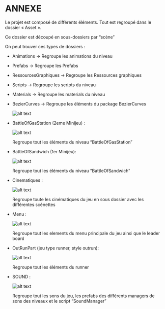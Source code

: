 # ANNEXE

Le projet est composé de différents éléments. Tout est regroupé dans le dossier « Asset ». 



Ce dossier est découpé en sous-dossiers par “scène”

On peut trouver ces types de dossiers :

* Animations -> Regroupe les animations du niveau

* Prefabs -> Regroupe les Prefabs

* RessourcesGraphiques -> Regroupe les Ressources graphiques

* Scripts -> Regroupe les scripts du niveau

* Materials -> Regroupe les materials du niveau

* BezierCurves -> Regroupe les éléments du package BezierCurves

    ![alt text](https://user-images.githubusercontent.com/29977168/28116283-c6bda4c4-6708-11e7-8f87-1219c31e861b.png "")


* BattleOfGasStation (2eme Minijeu) :

    ![alt text](https://user-images.githubusercontent.com/29977168/28116292-d0f41f0e-6708-11e7-9029-f8f08b764b54.png "Battle of gaz station")

    Regroupe tout les éléments du niveau “BattleOfGasStation”

* BattleOfSandwich (1er Minijeu):

    ![alt text](https://user-images.githubusercontent.com/29977168/28116288-cd75b054-6708-11e7-9adc-88d6d4ea99b9.png "Battle of sandwich")

    Regroupe tout les éléments du niveau “BattleOfSandwich”

* Cinematiques :

    ![alt text](https://user-images.githubusercontent.com/29977168/28116311-d99702f2-6708-11e7-8c95-58999acaea0a.png "Cinematiques")

    Regroupe toute les cinématiques du jeu en sous dossier avec les différentes scénettes


* Menu :

    ![alt text](https://user-images.githubusercontent.com/29977168/28116307-d539492c-6708-11e7-99ea-84daee620c44.png "Menu")

    Regroupe tout les elements du menu principale du jeu ainsi que le leader board


* OutRunPart (jeu type runner, style outrun):

    ![alt text](https://user-images.githubusercontent.com/29977168/28116318-e1c2bea8-6708-11e7-8802-dbd84518d419.png "Outrun Part")

    Regroupe tout les éléments du runner 

* SOUND :

    ![alt text](https://user-images.githubusercontent.com/29977168/28116313-dd8c50ce-6708-11e7-9f8e-de7ec1d42830.png "Sound")

    Regroupe tout les sons du jeu, les prefabs des différents managers de sons des niveaux et le script “SoundManager” 
